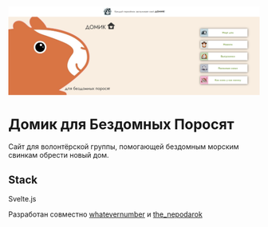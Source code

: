 ![Превью](src/lib/img/piggyhus.png)

# Домик для Бездомных Поросят

Сайт для волонтёрской группы, помогающей бездомным морским свинкам обрести новый дом.

## Stack
Svelte.js

Разработан совместно [whatevernumber](https://github.com/whatevernumber) и [the_nepodarok](https://github.com/the-nepodarok)
